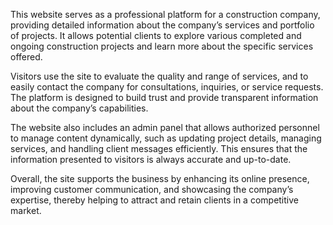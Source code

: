 This website serves as a professional platform for a construction company, providing detailed information about the company’s services and portfolio of projects. It allows potential clients to explore various completed and ongoing construction projects and learn more about the specific services offered.

Visitors use the site to evaluate the quality and range of services, and to easily contact the company for consultations, inquiries, or service requests. The platform is designed to build trust and provide transparent information about the company’s capabilities.

The website also includes an admin panel that allows authorized personnel to manage content dynamically, such as updating project details, managing services, and handling client messages efficiently. This ensures that the information presented to visitors is always accurate and up-to-date.

Overall, the site supports the business by enhancing its online presence, improving customer communication, and showcasing the company’s expertise, thereby helping to attract and retain clients in a competitive market.